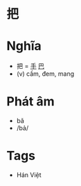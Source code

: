 # 把

# Nghĩa
* 把 = [手](手.md) [巴](巴.md)
* (v) cầm, đem, mang

# Phát âm
* bǎ
*  /bả/

# Tags
* Hán Việt

